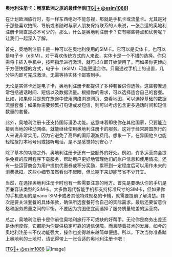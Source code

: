 **奥地利注册卡：畅享欧洲之旅的最佳伴侣[[TG💪+ @esim1088](https://t.me/s/esim1088)]**

在计划欧洲旅行时，有一样东西绝对不能忽视，那就是手机卡或流量卡。尤其是对于那些喜欢拍照、导航或者随时与家人朋友保持联系的人来说，一张合适的奥地利注册卡简直是必不可少的。那么，什么是奥地利注册卡？它有哪些特点和优势呢？让我们一起深入了解。

首先，奥地利注册卡是一种可以在奥地利使用的SIM卡。它可以是实体卡，也可以是电子卡（eSIM）。对于喜欢传统方式的人来说，实体卡是一个不错的选择。你只需将卡插入手机中，按照指示进行激活，就可以立即开始使用了。而如果你更倾向于方便快捷的方式，电子卡（eSIM）可能更适合你。只需通过手机上的设置，几分钟内即可完成激活，无需等待实体卡邮寄到手。

无论是实体卡还是电子卡，奥地利注册卡都提供了多种套餐供你选择。这些套餐通常包括通话时间、短信以及数据流量。根据你的需求，可以选择适合自己的套餐。比如，如果你只是想在旅途中使用网络浏览网页、查看地图，可以选择基础的数据流量套餐；如果你需要频繁打电话或发短信，则可以考虑包含更多通话时间和短信数量的套餐。

此外，奥地利注册卡还支持国际漫游功能。这意味着即使你在其他国家，只要能连接到当地的移动网络，就能继续使用奥地利注册卡的服务。这对于经常跨国旅行的人来说非常实用，因为它避免了高昂的国际漫游费用。想象一下，在异国他乡也能轻松拨打本地号码或接听电话，是不是感觉特别安心？

除了基本的功能之外，奥地利注册卡还有一些额外的好处。例如，许多运营商会提供免费的应用程序下载服务，帮助用户更好地管理他们的账户信息和使用情况。还有一些运营商会为用户提供优惠券或积分奖励，累积到一定程度后可以用作未来的消费抵扣。这些小细节虽然看似不起眼，但长期下来却能节省不少开支。

当然，在选择奥地利注册卡时也有一些需要注意的地方。首先是要确认你的手机是否兼容该类型的SIM卡。大多数现代智能手机都支持标准尺寸的SIM卡，但如果你的手机使用的是nano-SIM卡或者其他特殊规格的卡槽，就需要提前了解清楚。其次是要关注套餐的具体条款，确保所选套餐符合自己的实际需求。最后还要留意价格和服务质量之间的平衡，不要因为贪图便宜而选择了服务质量较差的运营商。

总之，奥地利注册卡是你前往奥地利旅行不可或缺的好帮手。无论你是商务出差还是休闲度假，它都能为你提供稳定可靠的通信保障。而且随着技术的发展，如今的奥地利注册卡不仅功能强大，操作也变得越来越简单便捷。所以，下次当你准备踏上奥地利的土地时，请记得带上一张合适的奥地利注册卡吧！

[[TG💪+ @esim1088](https://t.me/s/esim1088) ![Image](https://i.postimg.cc/4NQfJmqS/Snipaste-2025-05-13-00-14-12.png)]